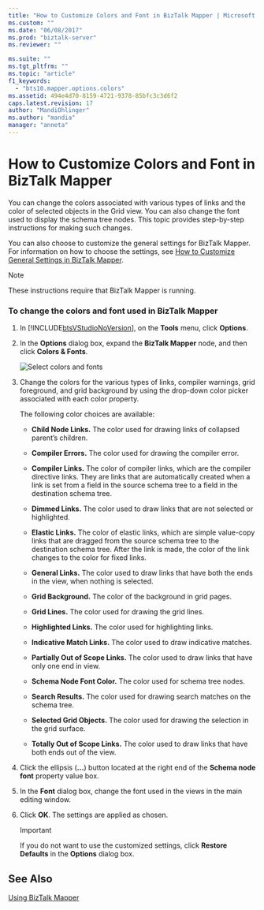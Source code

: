 ```yaml
---
title: "How to Customize Colors and Font in BizTalk Mapper | Microsoft Docs"
ms.custom: ""
ms.date: "06/08/2017"
ms.prod: "biztalk-server"
ms.reviewer: ""

ms.suite: ""
ms.tgt_pltfrm: ""
ms.topic: "article"
f1_keywords: 
  - "bts10.mapper.options.colors"
ms.assetid: 494e4d70-8159-4721-9378-85bfc3c3d6f2
caps.latest.revision: 17
author: "MandiOhlinger"
ms.author: "mandia"
manager: "anneta"
---
```

# How to Customize Colors and Font in BizTalk Mapper
You can change the colors associated with various types of links and the color of selected objects in the Grid view. You can also change the font used to display the schema tree nodes. This topic provides step-by-step instructions for making such changes.  
  
 You can also choose to customize the general settings for BizTalk Mapper. For information on how to choose the settings, see [How to Customize General Settings in BizTalk Mapper](../core/how-to-customize-general-settings-in-biztalk-mapper.md).  
  
> [!NOTE]
>  These instructions require that BizTalk Mapper is running.  
  
### To change the colors and font used in BizTalk Mapper  
  
1. In [!INCLUDE[btsVStudioNoVersion](../includes/btsvstudionoversion-md.md)], on the **Tools** menu, click **Options**.  
  
2. In the **Options** dialog box, expand the **BizTalk Mapper** node, and then click **Colors & Fonts**.  
  
    ![Select colors and fonts](../core/media/colorsfonts-options.gif "ColorsFonts_Options")  
  
3. Change the colors for the various types of links, compiler warnings, grid foreground, and grid background by using the drop-down color picker associated with each color property.  
  
    The following color choices are available:  
  
   -   **Child Node Links.** The color used for drawing links of collapsed parent’s children.  
  
   -   **Compiler Errors.** The color used for drawing the compiler error.  
  
   -   **Compiler Links.** The color of compiler links, which are the compiler directive links. They are links that are automatically created when a link is set from a field in the source schema tree to a field in the destination schema tree.  
  
   -   **Dimmed Links.** The color used to draw links that are not selected or highlighted.  
  
   -   **Elastic Links.** The color of elastic links, which are simple value-copy links that are dragged from the source schema tree to the destination schema tree. After the link is made, the color of the link changes to the color for fixed links.  
  
   -   **General Links.** The color used to draw links that have both the ends in the view, when nothing is selected.  
  
   -   **Grid Background.** The color of the background in grid pages.  
  
   -   **Grid Lines.** The color used for drawing the grid lines.  
  
   -   **Highlighted Links.** The color used for highlighting links.  
  
   -   **Indicative Match Links.** The color used to draw indicative matches.  
  
   -   **Partially Out of Scope Links.** The color used to draw links that have only one end in view.  
  
   -   **Schema Node Font Color.** The color used for schema tree nodes.  
  
   -   **Search Results.** The color used for drawing search matches on the schema tree.  
  
   -   **Selected Grid Objects.** The color used for drawing the selection in the grid surface.  
  
   -   **Totally Out of Scope Links.** The color used to draw links that have both ends out of the view.  
  
4. Click the ellipsis (**…**) button located at the right end of the **Schema node font** property value box.  
  
5. In the **Font** dialog box, change the font used in the views in the main editing window.  
  
6. Click **OK**. The settings are applied as chosen.  
  
   > [!IMPORTANT]
   >  If you do not want to use the customized settings, click **Restore Defaults** in the **Options** dialog box.  
  
## See Also  
 [Using BizTalk Mapper](../core/using-biztalk-mapper.md)